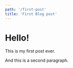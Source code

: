 ```yaml
---
path: '/first-post'
title: 'First Blog post'
---
```


# Hello! 

This is my first post ever.

And this is a second paragraph.